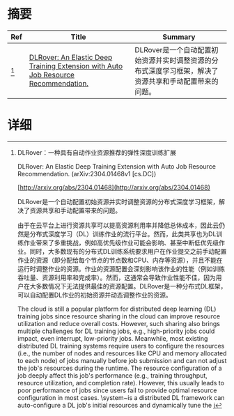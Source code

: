 # 摘要

| Ref | Title | Summary |
| --- | --- | --- |
| [^1] | [DLRover: An Elastic Deep Training Extension with Auto Job Resource Recommendation.](http://arxiv.org/abs/2304.01468) | DLRover是一个自动配置初始资源并实时调整资源的分布式深度学习框架，解决了资源共享和手动配置带来的问题。 |

# 详细

[^1]: DLRover：一种具有自动作业资源推荐的弹性深度训练扩展

    DLRover: An Elastic Deep Training Extension with Auto Job Resource Recommendation. (arXiv:2304.01468v1 [cs.DC])

    [http://arxiv.org/abs/2304.01468](http://arxiv.org/abs/2304.01468)

    DLRover是一个自动配置初始资源并实时调整资源的分布式深度学习框架，解决了资源共享和手动配置带来的问题。

    

    由于在云平台上进行资源共享可以提高资源利用率并降低总体成本，因此云仍然是分布式深度学习（DL）训练作业的流行平台。然而，此类共享也为DL训练作业带来了多重挑战，例如高优先级作业可能会影响、甚至中断低优先级作业。同时，大多数现有的分布式DL训练系统要求用户在作业提交之前手动配置作业的资源（即分配给每个节点的节点数和CPU、内存等资源），并且不能在运行时调整作业的资源。作业的资源配置会深刻影响该作业的性能（例如训练吞吐量、资源利用率和完成率）。然而，这通常会导致作业性能不佳，因为用户在大多数情况下无法提供最佳的资源配置。DLRover是一种分布式DL框架，可以自动配置DL作业的初始资源并动态调整作业的资源。

    The cloud is still a popular platform for distributed deep learning (DL) training jobs since resource sharing in the cloud can improve resource utilization and reduce overall costs. However, such sharing also brings multiple challenges for DL training jobs, e.g., high-priority jobs could impact, even interrupt, low-priority jobs. Meanwhile, most existing distributed DL training systems require users to configure the resources (i.e., the number of nodes and resources like CPU and memory allocated to each node) of jobs manually before job submission and can not adjust the job's resources during the runtime. The resource configuration of a job deeply affect this job's performance (e.g., training throughput, resource utilization, and completion rate). However, this usually leads to poor performance of jobs since users fail to provide optimal resource configuration in most cases. \system~is a distributed DL framework can auto-configure a DL job's initial resources and dynamically tune the j
    


